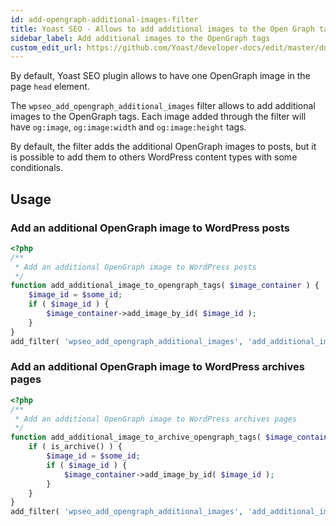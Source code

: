 ```yaml
---
id: add-opengraph-additional-images-filter
title: Yoast SEO - Allows to add additional images to the Open Graph tags
sidebar_label: Add additional images to the OpenGraph tags
custom_edit_url: https://github.com/Yoast/developer-docs/edit/master/docs/customization/yoast-seo/filters/add-opengraph-additional-images-filter.md
---
```

By default, Yoast SEO plugin allows to have one OpenGraph image in the page `head` element.

The `wpseo_add_opengraph_additional_images` filter allows to add additional images to the OpenGraph tags. Each image added through the filter will have `og:image`, `og:image:width` and `og:image:height` tags.

By default, the filter adds the additional OpenGraph images to posts, but it is possible to add them to others WordPress content types with some conditionals.

## Usage

### Add an additional OpenGraph image to WordPress posts
```php
<?php
/**
 * Add an additional OpenGraph image to WordPress posts
 */
function add_additional_image_to_opengraph_tags( $image_container ) {
    $image_id = $some_id;
    if ( $image_id ) {
        $image_container->add_image_by_id( $image_id );
    }
}
add_filter( 'wpseo_add_opengraph_additional_images', 'add_additional_image_to_opengraph_tags' );
```

### Add an additional OpenGraph image to WordPress archives pages
```php
<?php
/**
 * Add an additional OpenGraph image to WordPress archives pages
 */
function add_additional_image_to_archive_opengraph_tags( $image_container ) {
    if ( is_archive() ) {
        $image_id = $some_id;
        if ( $image_id ) {
            $image_container->add_image_by_id( $image_id );
        }
    }
}
add_filter( 'wpseo_add_opengraph_additional_images', 'add_additional_image_to_archive_opengraph_tags' );
```
